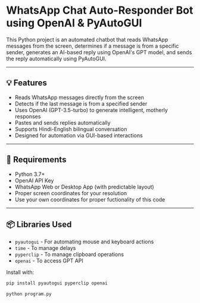 # WhatsApp Chat Auto-Responder Bot using OpenAI & PyAutoGUI

This Python project is an automated chatbot that reads WhatsApp messages from the screen, determines if a message is from a specific sender, generates an AI-based reply using OpenAI's GPT model, and sends the reply automatically using PyAutoGUI.

---

## 💡 Features

- Reads WhatsApp messages directly from the screen
- Detects if the last message is from a specified sender
- Uses OpenAI (GPT-3.5-turbo) to generate intelligent, motherly responses
- Pastes and sends replies automatically
- Supports Hindi-English bilingual conversation
- Designed for automation via GUI-based interactions

---

## 🔧 Requirements

- Python 3.7+
- OpenAI API Key
- WhatsApp Web or Desktop App (with predictable layout)
- Proper screen coordinates for your resolution
- Use your own coordinates for proper fuctionality of this code

---

## 📦 Libraries Used

- `pyautogui` - For automating mouse and keyboard actions
- `time` - To manage delays
- `pyperclip` - To manage clipboard operations
- `openai` - To access GPT API

Install with:

```bash
pip install pyautogui pyperclip openai

python program.py
